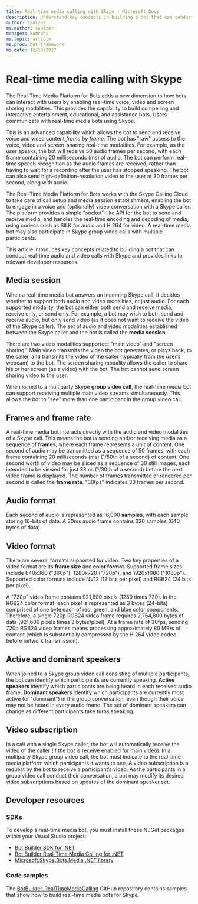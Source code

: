 ```yaml
---
title: Real-time media calling with Skype | Microsoft Docs
description: Understand key concepts in building a bot that can conduct real-time audio and video calls with Skype, using the Bot Builder SDK for .NET.
author: ssulzer
ms.author: ssulzer
manager: kamrani
ms.topic: article
ms.prod: bot-framework
ms.date: 12/13/2017
---
```

# Real-time media calling with Skype

The Real-Time Media Platform for Bots adds a new dimension to how bots can interact with users by enabling real-time voice, video and screen sharing modalities. This provides the capability to build compelling and interactive entertainment, educational, and assistance bots. Users communicate with real-time media bots using Skype.

This is an advanced capability which allows the bot to send and receive voice and video content *frame by frame*. The bot has "raw" access to the voice, video and screen-sharing real-time modalities. For example, as the user speaks, the bot will receive 50 audio frames per second, with each frame containing 20 milliseconds (ms) of audio. The bot can perform real-time speech recognition as the audio frames are received, rather than having to wait for a recording after the user has stopped speaking. The bot can also send high-definition-resolution video to the user at 30 frames per second, along with audio.

The Real-Time Media Platform for Bots works with the Skype Calling Cloud to take care of call setup and media session establishment, enabling the bot to engage in a voice and (optionally) video conversation with a Skype caller. The platform provides a simple "socket"-like API for the bot to send and receive media, and handles the real-time encoding and decoding of media, using codecs such as SILK for audio and H.264 for video. A real-time media bot may also participate in Skype group video calls with multiple participants.

This article introduces key concepts related to building a bot that can conduct real-time audio and video calls with Skype and provides links to relevant developer resources.

## Media session
When a real-time media bot answers an incoming Skype call, it decides whether to support both audio and video modalities, or just audio. For each supported modality, the bot can either both send and receive media, receive only, or send only. For example, a bot may wish to both send and receive audio, but only send video (as it does not want to receive the video of the Skype caller). The set of audio and video modalities established between the Skype caller and the bot is called the **media session**.

There are two video modalities supported: "main video" and "screen sharing". Main video transmits the video the bot generates, or plays back, to the caller, and transmits the video of the caller (typically from the user’s webcam) to the bot. The screen sharing modality allows the caller to share his or her screen (as a video) with the bot. The bot cannot send screen sharing video to the user.

When joined to a multiparty Skype **group video call**, the real-time media bot can support receiving multiple main video streams simultaneously. This allows the bot to "see" more than one participant in the group video call.

## Frames and frame rate
A real-time media bot interacts directly with the audio and video modalities of a Skype call. This means the bot is sending and/or receiving media as a sequence of **frames**, where each frame represents a unit of content. One second of audio may be transmitted as a sequence of 50 frames, with each frame containing 20 milliseconds (ms) (1/50th of a second) of content. One second worth of video may be sliced as a sequence of 30 still images, each intended to be viewed for just 33ms (1/30th of a second) before the next video frame is displayed. The number of frames transmitted or rendered per second is called the **frame rate**. "30fps" indicates 30 frames per second.

## Audio format
Each second of audio is represented as 16,000 **samples**, with each sample storing 16-bits of data. A 20ms audio frame contains 320 samples (640 bytes of data).

## Video format
There are several formats supported for video. Two key properties of a video format are its **frame size** and **color format**. Supported frame sizes include 640x360 ("360p"), 1280x720 ("720p"), and 1920x1080 ("1080p"). Supported color formats include NV12 (12 bits per pixel) and RGB24 (24 bits per pixel).

A "720p" video frame contains 921,600 pixels (1280 times 720). In the RGB24 color format, each pixel is represented as 3 bytes (24-bits) comprised of one byte each of red, green, and blue color components. Therefore, a single 720p RGB24 video frame requires 2,764,800 bytes of data (921,600 pixels times 3 bytes/pixel). At a frame rate of 30fps, sending 720p RGB24 video frames means processing approximately 80 MB/s of content (which is substantially compressed by the H.264 video codec before network transmission).

## Active and dominant speakers
When joined to a Skype group video call consisting of multiple participants, the bot can identify which participants are currently speaking. **Active speakers** identify which participants are being heard in each received audio frame. **Dominant speakers** identify which participants are currently most active (or "dominant") in the group conversation, even though their voice may not be heard in every audio frame. The set of dominant speakers can change as different participants take turns speaking.

## Video subscription
In a call with a single Skype caller, the bot will automatically receive the video of the caller (if the bot is receive enabled for main video). In a multiparty Skype group video call, the bot must indicate to the real-time media platform which participants it wants to see. A video subscription is a request by the bot to receive a participant’s video. As the participants in a group video call conduct their conversation, a bot may modify its desired video subscriptions based on updates of the dominant speaker set.

## Developer resources 

### SDKs

To develop a real-time media bot, you must install these NuGet packages within your Visual Studio project:

- [Bot Builder SDK for .NET](bot-builder-dotnet-overview.md)
- [Bot Builder Real-Time Media Calling for .NET](https://www.nuget.org/packages?q=Bot.Builder.RealTimeMediaCalling)
- [Microsoft.Skype.Bots.Media .NET library](https://www.nuget.org/packages?q=Microsoft.Skype.Bots.Media)

### Code samples

The [BotBuilder-RealTimeMediaCalling](https://github.com/Microsoft/BotBuilder-RealTimeMediaCalling) GitHub repository contains samples that show how to build real-time media bots for Skype.
